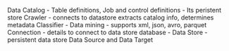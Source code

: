 Data Catalog - Table definitions, Job and control definitions - Its peristent store
Crawler - connects to datastore extracts catalog info, determines metadata
Classifier - Data mining - supports xml, json, avro, parquet
Connection - details to connect to data store
database - 
Data Store - persistent data store
Data Source and Data Target

